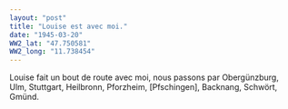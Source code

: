 ```yaml
---
layout: "post"
title: "Louise est avec moi."
date: "1945-03-20"
WW2_lat: "47.750581"
WW2_long: "11.738454"
---
```


Louise fait un bout de route avec moi, nous passons par Obergünzburg, Ulm, Stuttgart, Heilbronn, Pforzheim, [Pfschingen], Backnang, Schwört, Gmünd.


<div class="histoire"></div>

<div class="commentaire"></div>
